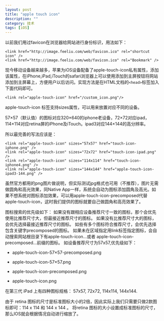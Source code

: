 ```yaml
---
layout: post
title: "apple touch icon"
description: ""
category: 技术
tags: [iOS]
---
```



以前我们用过favicon在浏览器给网站进行身份标识，用法如下：

```
<link href="http://image.feeliu.com/web/favicon.ico" rel="shortcut icon" />  
<link href="http://image.feeliu.com/web/favicon.ico" rel="Bookmark" />  
```
现今移动设备越来越多，苹果为iOS设备配备了apple-touch-icon私有属性，添加该属性，在iPhone,iPad,iTouch的safari浏览器上可以使用添加到主屏按钮将网站添加到主屏幕上，方便用户以后访问。实现方法是在HTML文档的`<head>`标签加入下面代码即可。

	<link rel="apple-touch-icon" href="/custom_icon.png"/>   

apple-touch-icon 标签支持sizes属性，可以用来放置对应不同的设备。

57×57（默认值）的图标对应320×640的iphone老设备，72×72对应ipad，114×114对应retina屏的iPhone及iTouch。ipad3对应144×144的高分辨率。

所以最完善的写法应该是：

	<link rel="apple-touch-icon" sizes="57x57" href="touch-icon-iphone.png" />  
	<link rel="apple-touch-icon" sizes="72x72" href="touch-icon-ipad.png" />  
	<link rel="apple-touch-icon" sizes="114x114" href="touch-icon-iphone4.png" />    
	<link rel="apple-touch-icon" sizes="144x144" href="apple-touch-icon-ipad3-144.png" />  

虽然官方都用的png图片做说明，但实际测试jpg格式也可用（不推荐），图片无需做圆角和高光效果，同Native App一样，系统会自动为图标添加圆角及高光。如果不想系统对图标添加效果，可以用apple-touch-icon-precomposed代替apple-touch-icon，这时我们提供的图标就要自己做圆角和高亮效果了。

图标搜索的优先级如下：
如果没有跟相应设备推荐尺寸一致的图标，那个会优先使用比推荐尺寸大，但最接近推荐尺寸的图标。
如果没有比推荐尺寸大的图标，会优先选择最接近推荐尺寸的图标。
如些有多个图标符合推荐尺寸，会优先选择包含关键字precomposed的图标。
如果未在区域指定用link标签指定图标，会自动搜索网站根目录下有apple-touch-icon...或者 apple-touch-icon-precomposed…前缀的图标。 如设备推荐尺寸为57x57,优先级如下：
*	apple-touch-icon-57×57-precomposed.png

*	apple-touch-icon-57×57.png

*	apple-touch-icon-precomposed.png

*	apple-touch-icon.png

 在第三代 iPad 上有四种图标规格： 57x57, 72x72, 114x114, 144x144.

由于 retina 图标的尺寸是标准图标大小的2倍，因此实际上我们只需要只做2款图标即可：114 x 114 和 144 x 144 。 将retina 图标的大小设置成标准图标的尺寸，那么IOS就会根据情况自动进行缩放了。

<!-- Standard iPhone -->  
<link rel="apple-touch-icon" sizes="57x57" href="touch-icon-iphone-114.png" />  
<!-- Retina iPhone -->  
<link rel="apple-touch-icon" sizes="114x114" href="touch-icon-iphone-114.png" />  
<!-- Standard iPad -->  
<link rel="apple-touch-icon" sizes="72x72" href="touch-icon-ipad-144.png" />  
<!-- Retina iPad -->  
<link rel="apple-touch-icon" sizes="144x144" href="touch-icon-ipad-144.png" />  
